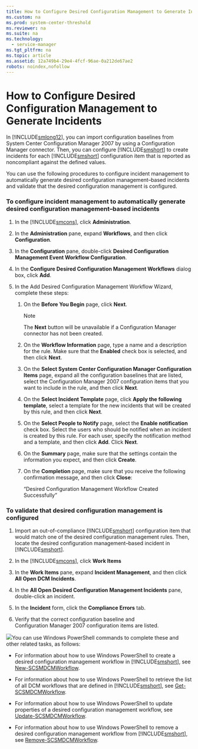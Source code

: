 ```yaml
---
title: How to Configure Desired Configuration Management to Generate Incidents
ms.custom: na
ms.prod: system-center-threshold
ms.reviewer: na
ms.suite: na
ms.technology: 
  - service-manager
ms.tgt_pltfrm: na
ms.topic: article
ms.assetid: 12a749b4-29e4-4fcf-96ae-0a212de67ae2
robots: noindex,nofollow
---
```

# How to Configure Desired Configuration Management to Generate Incidents
In [!INCLUDE[smlong12](./Token/smlong12_md.md)], you can import configuration baselines from System Center Configuration Manager 2007 by using a Configuration Manager connector. Then, you can configure [!INCLUDE[smshort](./Token/smshort_md.md)] to create incidents for each [!INCLUDE[smshort](./Token/smshort_md.md)] configuration item that is reported as noncompliant against the defined values.

You can use the following procedures to configure incident management to automatically generate desired configuration management–based incidents and validate that the desired configuration management is configured.

### To configure incident management to automatically generate desired configuration management–based incidents

1.  In the [!INCLUDE[smcons](./Token/smcons_md.md)], click **Administration**.

2.  In the **Administration** pane, expand **Workflows**, and then click **Configuration**.

3.  In the **Configuration** pane, double\-click **Desired Configuration Management Event Workflow Configuration**.

4.  In the **Configure Desired Configuration Management Workflows** dialog box, click **Add**.

5.  In the Add Desired Configuration Management Workflow Wizard, complete these steps:

    1.  On the **Before You Begin** page, click **Next**.

        > [!NOTE]
        > The **Next** button will be unavailable if a Configuration Manager connector has not been created.

    2.  On the **Workflow Information** page, type a name and a description for the rule. Make sure that the **Enabled** check box is selected, and then click **Next**.

    3.  On the **Select System Center Configuration Manager Configuration Items** page, expand all the configuration baselines that are listed, select the Configuration Manager 2007 configuration items that you want to include in the rule, and then click **Next**.

    4.  On the **Select Incident Template** page, click **Apply the following template**, select a template for the new incidents that will be created by this rule, and then click **Next**.

    5.  On the **Select People to Notify** page, select the **Enable notification** check box. Select the users who should be notified when an incident is created by this rule. For each user, specify the notification method and a template, and then click **Add**. Click **Next**.

    6.  On the **Summary** page, make sure that the settings contain the information you expect, and then click **Create**.

    7.  On the **Completion** page, make sure that you receive the following confirmation message, and then click **Close**:

        “Desired Configuration Management Workflow Created Successfully”

### To validate that desired configuration management is configured

1.  Import an out\-of\-compliance [!INCLUDE[smshort](./Token/smshort_md.md)] configuration item that would match one of the desired configuration management rules. Then, locate the desired configuration management–based incident in [!INCLUDE[smshort](./Token/smshort_md.md)].

2.  In the [!INCLUDE[smcons](./Token/smcons_md.md)], click **Work Items**

3.  In the **Work Items** pane, expand **Incident Management**, and then click **All Open DCM Incidents**.

4.  In the **All Open Desired Configuration Management Incidents** pane, double\-click an incident.

5.  In the **Incident** form, click the **Compliance Errors** tab.

6.  Verify that the correct configuration baseline and Configuration Manager 2007 configuration items are listed.

![](/Image/PSSymbol.gif)You can use Windows PowerShell commands to complete these and other related tasks, as follows:

-   For information about how to use Windows PowerShell to create a desired configuration management workflow in [!INCLUDE[smshort](./Token/smshort_md.md)], see [New\-SCSMDCMWorkflow](http://go.microsoft.com/fwlink/p/?LinkID=225354).

-   For information about how to use Windows PowerShell to retrieve the list of all DCM workflows that are defined in [!INCLUDE[smshort](./Token/smshort_md.md)], see [Get\-SCSMDCMWorkflow](http://go.microsoft.com/fwlink/p/?LinkID=225321).

-   For information about how to use Windows PowerShell to update properties of a desired configuration management workflow, see [Update\-SCSMDCMWorkflow](http://go.microsoft.com/fwlink/p/?LinkID=225383).

-   For information about how to use Windows PowerShell to remove a desired configuration management workflow from [!INCLUDE[smshort](./Token/smshort_md.md)], see [Remove\-SCSMDCMWorkflow](http://go.microsoft.com/fwlink/p/?LinkID=225365).



